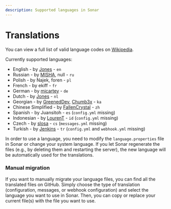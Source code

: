 ```yaml
---
description: Supported languages in Sonar
---
```


# Translations

You can view a full list of valid language codes on [Wikipedia](https://en.wikipedia.org/wiki/List\_of\_ISO\_639\_language\_codes).

Currently supported languages:

* English - by [Jones](https://github.com/jonesdevelopment) - `en`
* Russian - by [MISHA](https://github.com/f3f5), null - `ru`
* Polish - by Najek, foren - `pl`
* French - by ekiff - `fr`
* German - by [micartey](https://github.com/micartey) - `de`
* Dutch - by [Jones](https://github.com/jonesdevelopment) - `nl`
* Georgian - by [GreenedDev](https://github.com/GreenedDev), [Chumb3x](https://github.com/chumb3x) - `ka`
* Chinese Simplified - by [FallenCrystal](https://github.com/fallencrystal) - `zh`
* Spanish - by Juansitoh - `es`  (`config.yml` missing)
* Indonesian - by [LourenT](https://github.com/LOURENT4462) - `id`  (`config.yml` missing)
* Czech - by [slosa](https://github.com/slosacoder) - `cs`  (`messages.yml` missing)
* Turkish - by [Jenkins](https://github.com/ayazjenkins) - `tr`  (`config.yml` and `webhook.yml` missing)

In order to use a language, you need to modify the `language.properties` file in Sonar or change your system language. If you let Sonar regenerate the files (e.g., by deleting them and restarting the server), the new language will be automatically used for the translations.

### Manual migration

If you want to manually migrate your language files, you can find all the translated files on GitHub. Simply choose the type of translation (configuration, messages, or webhook configuration) and select the language you want to use in Sonar. Then, you can copy or replace your current file(s) with the file you want to use.
